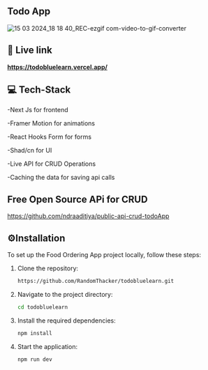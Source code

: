 ## Todo App 


![15 03 2024_18 18 40_REC-ezgif com-video-to-gif-converter](https://github.com/RandomThacker/todobluelearn/assets/141705990/503b7544-ddff-45a2-b720-79fcd05fcf52)



## 🔗 Live link

**https://todobluelearn.vercel.app/**


## 💻 Tech-Stack 
-Next Js for frontend

-Framer Motion for animations

-React Hooks Form for forms

-Shad/cn for UI

-Live API for CRUD Operations

-Caching the data for saving api calls

## Free Open Source APi for CRUD
https://github.com/ndraaditiya/public-api-crud-todoApp

## ⚙️Installation 
To set up the Food Ordering App project locally, follow these steps:

1. Clone the repository:
    ```bash
    https://github.com/RandomThacker/todobluelearn.git
    ```

2. Navigate to the project directory:
    ```bash
    cd todobluelearn
    ```

3. Install the required dependencies:
    ```bash
    npm install
    ```

4. Start the application:
    ```bash
    npm run dev
    ```

